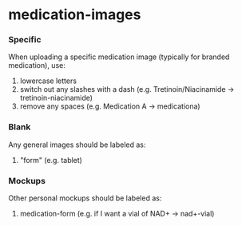 # medication-images

### Specific 
When uploading a specific medication image (typically for branded medication), use:
1. lowercase letters
2. switch out any slashes with a dash (e.g. Tretinoin/Niacinamide -> tretinoin-niacinamide)
3. remove any spaces (e.g. Medication A -> medicationa)

### Blank
Any general images should be labeled as:
1. "form" (e.g. tablet)

### Mockups
Other personal mockups should be labeled as:
1. medication-form (e.g. if I want a vial of NAD+ -> nad+-vial)

